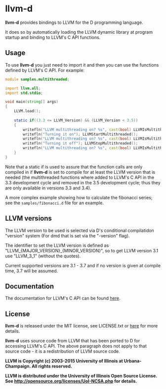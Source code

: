 llvm-d
======

**llvm-d** provides bindings to LLVM for the D programming language.

It does so by automatically loading the LLVM dynamic library at program startup
and binding to LLVM's C API functions.

Usage
-----

To use **llvm-d** you just need to import it and then you can use
the functions defined by LLVM's C API. For example:

```d
module samples.multithreaded;

import llvm.all;
import std.stdio;

void main(string[] args)
{
	LLVM.load();
	
	static if((3.3 <= LLVM_Version) && (LLVM_Version < 3.5))
	{
		writefln("LLVM multithreading on? %s", cast(bool) LLVMIsMultithreaded());
		writefln("Turning it on"); LLVMStartMultithreaded();
		writefln("LLVM multithreading on? %s", cast(bool) LLVMIsMultithreaded());
		writefln("Turning it off"); LLVMStopMultithreaded();
		writefln("LLVM multithreading on? %s", cast(bool) LLVMIsMultithreaded());
	}
}
```

Note that a static if is used to assure that the function calls are only compiled
in if **llvm-d** is set to compile for at least the LLVM version that is needed
(the multithreaded functions where added to LLVM's C API in the 3.3 development
cycle and removed in the 3.5 development cycle; thus they are only available in versions 3.3 and 3.4).

A more complex example showing how to calculate the fibonacci series; see the `samples/fibonacci.d` file
for an example.

LLVM versions
-------------

The LLVM version to be used is selected via D's conditional compilatidon
"version" system (For dmd that is set via the "-version" flag).

The identifier to set the LLVM version is defined as
"LLVM_{MAJOR_VERSION}_{MINOR_VERSION}", so to get LLVM version 3.1
use "LLVM_3_1" (without the quotes).

Current supported versions are 3.1 - 3.7 and if no version is given
at compile time, 3.7 will be assumed.

Documentation
-------------

The documentation for LLVM's C API can be found [here](http://llvm.org/doxygen/modules.html).

License
-------

**llvm-d** is released under the MIT license, see LICENSE.txt
or [here](http://opensource.org/licenses/MIT) for more details.

**llvm-d** uses source code from LLVM that has been ported to D for accessing LLVM's C API. The above paragraph does not apply
to that source code - it is a redistribution of LLVM source code.

**LLVM is Copyright (c) 2003-2015 University of Illinois at Urbana-Champaign.
All rights reserved.**

**LLVM is distributed under the University of Illinois Open Source
License. See http://opensource.org/licenses/UoI-NCSA.php for details.**
